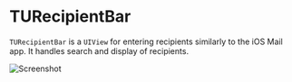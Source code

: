 # TURecipientBar

`TURecipientBar` is a `UIView` for entering recipients similarly to the iOS Mail app. It handles search and display of recipients.

![Screenshot](http://f.cl.ly/items/3L3W1z2x2p2G461p123N/iOS%20Simulator%20Screen%20shot%20May%2014,%202013%204.23.45%20PM.png)